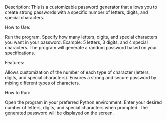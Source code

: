 Description:
This is a customizable password generator that allows you to create strong passwords with a specific number of letters, digits, and special characters.

How to Use:

Run the program.
Specify how many letters, digits, and special characters you want in your password.
Example: 5 letters, 3 digits, and 4 special characters.
The program will generate a random password based on your specifications.

Features:

Allows customization of the number of each type of character (letters, digits, and special characters).
Ensures a strong and secure password by mixing different types of characters.

How to Run:

Open the program in your preferred Python environment.
Enter your desired number of letters, digits, and special characters when prompted.
The generated password will be displayed on the screen.
